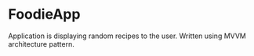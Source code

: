 # FoodieApp

Application is displaying random recipes to the user.
Written using MVVM architecture pattern.
